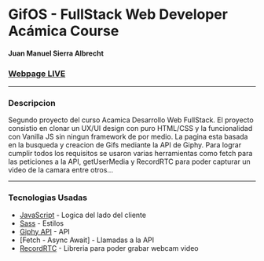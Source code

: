 # GifOS - FullStack Web Developer Acámica Course
#### Juan Manuel Sierra Albrecht
### [**Webpage LIVE**](https://juansie96.github.io/podcast-acamica/)

---

### Descripcion

Segundo proyecto del curso Acamica Desarrollo Web FullStack. El proyecto consistio en clonar un UX/UI design con puro HTML/CSS y la funcionalidad con Vanilla JS sin ningun framework de por medio.
La pagina esta basada en la busqueda y creacion de Gifs mediante la API de Giphy. Para lograr cumplir todos los requisitos se usaron varias herramientas como fetch para las peticiones a la API, getUserMedia y RecordRTC para poder capturar un video de la camara entre otros...
  
---

### Tecnologias Usadas

* [JavaScript]() - Logica del lado del cliente
* [Sass](https://sass-lang.com/) - Estilos
* [Giphy API](https://developers.giphy.com/docs/sdk) - API
* [Fetch - Async Await] - Llamadas a la API
* [RecordRTC](https://recordrtc.org/) - Libreria para poder grabar webcam video

  

